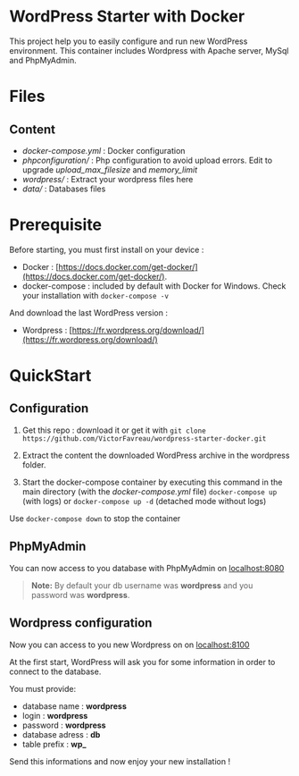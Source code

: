 # WordPress Starter with Docker

This project help you to easily configure and run new WordPress environment. 
This container includes Wordpress with Apache server, MySql and PhpMyAdmin.

# Files

## Content

- *docker-compose.yml* : Docker configuration
- *phpconfiguration/* : Php configuration to avoid upload errors. Edit to upgrade *upload_max_filesize* and *memory_limit*
- *wordpress/* : Extract your wordpress files here
- *data/* : Databases files

# Prerequisite

Before starting, you must first install on your device :

- Docker : [https://docs.docker.com/get-docker/](https://docs.docker.com/get-docker/).
- docker-compose : included by default with Docker for Windows. Check your installation with 
`docker-compose -v`

And download the last WordPress version :

- Wordpress : [https://fr.wordpress.org/download/](https://fr.wordpress.org/download/)


# QuickStart

## Configuration

1. Get this repo : download it or get it with 
`git clone https://github.com/VictorFavreau/wordpress-starter-docker.git` 

2. Extract the content the downloaded WordPress archive in the wordpress folder.
3. Start the docker-compose container by executing this command in the main directory (with the *docker-compose.yml* file)
`docker-compose up` (with logs)
or
`docker-compose up -d` (detached mode without logs)

Use `docker-compose down`  to stop the container


## PhpMyAdmin

You can now access to you database with PhpMyAdmin on [localhost:8080](http://localhost:8080)

> **Note:** By default your db username was **wordpress** and you password was **wordpress**.

## Wordpress configuration

Now you can access to you new Wordpress on on [localhost:8100](http://localhost:8100)

At the first start, WordPress will ask you for some information in order to connect to the database.

You must provide:

- database name : **wordpress**
- login : **wordpress**
- password : **wordpress**
- database adress : **db**
- table prefix : **wp_**

Send this informations and now enjoy your new installation !
